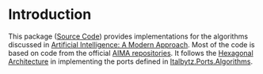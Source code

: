 # Introduction

This
package ([Source Code](https://github.com/Italbytz/nuget-adapters-algorithms))
provides implementations for the algorithms discussed
in [Artificial Intelligence: A Modern Approach](http://aima.cs.berkeley.edu).
Most of the code is based on code from the
official [AIMA repositories](https://github.com/aimacode). It follows
the [Hexagonal Architecture](https://alistair.cockburn.us/hexagonal-architecture/)
in implementing the ports defined
in [Italbytz.Ports.Algorithms](https://github.com/Italbytz/nuget-ports-algorithms).